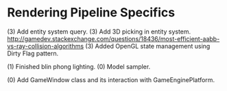 Rendering Pipeline Specifics
===

(3) Add entity system query.
(3) Add 3D picking in entity system. http://gamedev.stackexchange.com/questions/18436/most-efficient-aabb-vs-ray-collision-algorithms
(3) Added OpenGL state management using Dirty Flag pattern.

(1) Finished blin phong lighting.
(0) Model sampler.

(0) Add GameWindow class and its interaction with GameEnginePlatform.